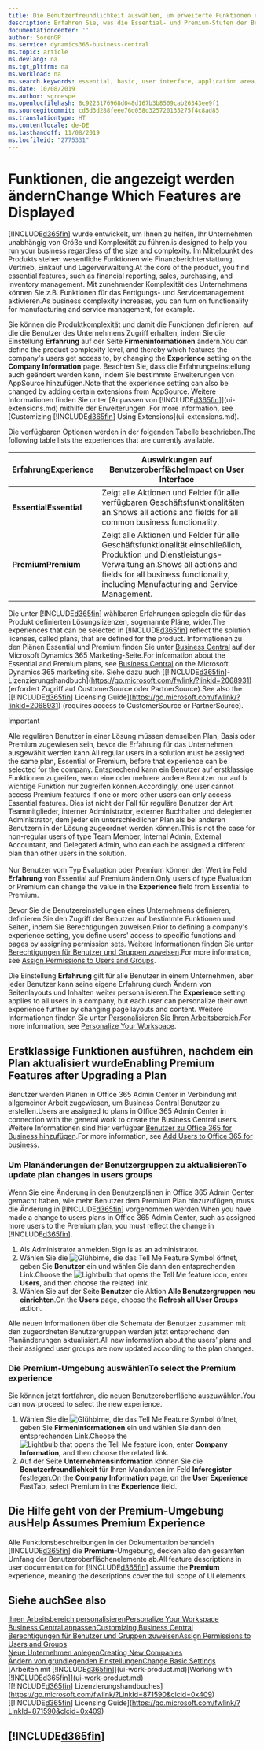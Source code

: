 ```yaml
---
title: Die Benutzerfreundlichkeit auswählen, um erweiterte Funktionen ein- oder auszublenden| Microsoft Docs
description: Erfahren Sie, was die Essential- und Premium-Stufen der Benutzerfreundlichkeit für die Benutzerschnittstelle, Anwendungsbereiche und Ihr Unternehmen bedeutet.
documentationcenter: ''
author: SorenGP
ms.service: dynamics365-business-central
ms.topic: article
ms.devlang: na
ms.tgt_pltfrm: na
ms.workload: na
ms.search.keywords: essential, basic, user interface, application area, experience
ms.date: 10/08/2019
ms.author: sgroespe
ms.openlocfilehash: 8c9223176968d048d167b3b8509cab26343ee9f1
ms.sourcegitcommit: cd5d3d288feee76d058d325720135275f4c8ad85
ms.translationtype: HT
ms.contentlocale: de-DE
ms.lasthandoff: 11/08/2019
ms.locfileid: "2775331"
---
```

# <a name="change-which-features-are-displayed"></a><span data-ttu-id="3a76f-103">Funktionen, die angezeigt werden ändern</span><span class="sxs-lookup"><span data-stu-id="3a76f-103">Change Which Features are Displayed</span></span>
[!INCLUDE[d365fin](includes/d365fin_md.md)] <span data-ttu-id="3a76f-104">wurde entwickelt, um Ihnen zu helfen, Ihr Unternehmen unabhängig von Größe und Komplexität zu führen.</span><span class="sxs-lookup"><span data-stu-id="3a76f-104">is designed to help you run your business regardless of the size and complexity.</span></span> <span data-ttu-id="3a76f-105">Im Mittelpunkt des Produkts stehen wesentliche Funktionen wie Finanzberichterstattung, Vertrieb, Einkauf und Lagerverwaltung.</span><span class="sxs-lookup"><span data-stu-id="3a76f-105">At the core of the product, you find essential features, such as financial reporting, sales, purchasing, and inventory management.</span></span> <span data-ttu-id="3a76f-106">Mit zunehmender Komplexität des Unternehmens können Sie z.B. Funktionen für das Fertigungs- und Servicemanagement aktivieren.</span><span class="sxs-lookup"><span data-stu-id="3a76f-106">As business complexity increases, you can turn on functionality for manufacturing and service management, for example.</span></span>

<span data-ttu-id="3a76f-107">Sie können die Produktkomplexität und damit die Funktionen definieren, auf die die Benutzer des Unternehmens Zugriff erhalten, indem Sie die Einstellung **Erfahrung** auf der Seite **Firmeninformationen** ändern.</span><span class="sxs-lookup"><span data-stu-id="3a76f-107">You can define the product complexity level, and thereby which features the company's users get access to, by changing the **Experience** setting on the **Company Information** page.</span></span> <span data-ttu-id="3a76f-108">Beachten Sie, dass die Erfahrungseinstellung auch geändert werden kann, indem Sie bestimmte Erweiterungen von AppSource hinzufügen.</span><span class="sxs-lookup"><span data-stu-id="3a76f-108">Note that the experience setting can also be changed by adding certain extensions from AppSource.</span></span> <span data-ttu-id="3a76f-109">Weitere Informationen finden Sie unter [Anpassen von [!INCLUDE[d365fin](includes/d365fin_md.md)]](ui-extensions.md) mithilfe der Erweiterungen .</span><span class="sxs-lookup"><span data-stu-id="3a76f-109">For more information, see [Customizing [!INCLUDE[d365fin](includes/d365fin_md.md)] Using Extensions](ui-extensions.md).</span></span>

<span data-ttu-id="3a76f-110">Die verfügbaren Optionen werden in der folgenden Tabelle beschrieben.</span><span class="sxs-lookup"><span data-stu-id="3a76f-110">The following table lists the experiences that are currently available.</span></span>

| <span data-ttu-id="3a76f-111">Erfahrung</span><span class="sxs-lookup"><span data-stu-id="3a76f-111">Experience</span></span> | <span data-ttu-id="3a76f-112">Auswirkungen auf Benutzeroberfläche</span><span class="sxs-lookup"><span data-stu-id="3a76f-112">Impact on User Interface</span></span> |
| --- | --- |
| <span data-ttu-id="3a76f-113">**Essential**</span><span class="sxs-lookup"><span data-stu-id="3a76f-113">**Essential**</span></span> |<span data-ttu-id="3a76f-114">Zeigt alle Aktionen und Felder für alle verfügbaren Geschäftsfunktionalitäten an.</span><span class="sxs-lookup"><span data-stu-id="3a76f-114">Shows all actions and fields for all common business functionality.</span></span>|
| <span data-ttu-id="3a76f-115">**Premium**</span><span class="sxs-lookup"><span data-stu-id="3a76f-115">**Premium**</span></span> |<span data-ttu-id="3a76f-116">Zeigt alle Aktionen und Felder für alle Geschäftsfunktionalität einschließlich, Produktion und Dienstleistungs-Verwaltung an.</span><span class="sxs-lookup"><span data-stu-id="3a76f-116">Shows all actions and fields for all business functionality, including Manufacturing and Service Management.</span></span>|

<span data-ttu-id="3a76f-117">Die unter [!INCLUDE[d365fin](includes/d365fin_md.md)] wählbaren Erfahrungen spiegeln die für das Produkt definierten Lösungslizenzen, sogenannte Pläne, wider.</span><span class="sxs-lookup"><span data-stu-id="3a76f-117">The experiences that can be selected in [!INCLUDE[d365fin](includes/d365fin_md.md)] reflect the solution licenses, called plans, that are defined for the product.</span></span> <span data-ttu-id="3a76f-118">Informationen zu den Plänen Essential und Premium finden Sie unter [Business Central](https://go.microsoft.com/fwlink/?linkid=870242) auf der Microsoft Dynamics 365 Marketing-Seite.</span><span class="sxs-lookup"><span data-stu-id="3a76f-118">For information about the Essential and Premium plans, see [Business Central](https://go.microsoft.com/fwlink/?linkid=870242) on the Microsoft Dynamics 365 marketing site.</span></span> <span data-ttu-id="3a76f-119">Siehe dazu auch [[!INCLUDE[d365fin](includes/d365fin_md.md)]-Lizenzierungshandbuch](https://go.microsoft.com/fwlink/?linkid=2068931) (erfordert Zugriff auf CustomerSource oder PartnerSource).</span><span class="sxs-lookup"><span data-stu-id="3a76f-119">See also the [[!INCLUDE[d365fin](includes/d365fin_md.md)] Licensing Guide](https://go.microsoft.com/fwlink/?linkid=2068931) (requires access to CustomerSource or PartnerSource).</span></span>

> [!IMPORTANT]  
> <span data-ttu-id="3a76f-120">Alle regulären Benutzer in einer Lösung müssen demselben Plan, Basis oder Premium zugewiesen sein, bevor die Erfahrung für das Unternehmen ausgewählt werden kann.</span><span class="sxs-lookup"><span data-stu-id="3a76f-120">All regular users in a solution must be assigned the same plan, Essential or Premium, before that experience can be selected for the company.</span></span> <span data-ttu-id="3a76f-121">Entsprechend kann ein Benutzer auf erstklassige Funktionen zugreifen, wenn eine oder mehrere andere Benutzer nur auf  b wichtige Funktion nur zugreifen können.</span><span class="sxs-lookup"><span data-stu-id="3a76f-121">Accordingly, one user cannot access Premium features if one or more other users can only access Essential features.</span></span> <span data-ttu-id="3a76f-122">Dies ist nicht der Fall für reguläre Benutzer der Art Teammitglieder, interner Administrator, externer Buchhalter und delegierter Administrator, dem jeder ein unterschiedlicher Plan als bei anderen Benutzern in der Lösung zugeordnet werden können.</span><span class="sxs-lookup"><span data-stu-id="3a76f-122">This is not the case for non-regular users of type Team Member, Internal Admin, External Accountant, and Delegated Admin, who can each be assigned a different plan than other users in the solution.</span></span><br /><br /> <span data-ttu-id="3a76f-123">Nur Benutzer vom Typ Evaluation oder Premium können den Wert im Feld **Erfahrung** von Essential auf Premium ändern.</span><span class="sxs-lookup"><span data-stu-id="3a76f-123">Only users of type Evaluation or Premium can change the value in the **Experience** field from Essential to Premium.</span></span>

<span data-ttu-id="3a76f-124">Bevor Sie die Benutzereinstellungen eines Unternehmens definieren, definieren Sie den Zugriff der Benutzer auf bestimmte Funktionen und Seiten, indem Sie Berechtigungen zuweisen.</span><span class="sxs-lookup"><span data-stu-id="3a76f-124">Prior to defining a company's experience setting, you define users' access to specific functions and pages by assigning permission sets.</span></span> <span data-ttu-id="3a76f-125">Weitere Informationen finden Sie unter [Berechtigungen für Benutzer und Gruppen zuweisen](ui-define-granular-permissions.md).</span><span class="sxs-lookup"><span data-stu-id="3a76f-125">For more information, see [Assign Permissions to Users and Groups](ui-define-granular-permissions.md).</span></span>

<span data-ttu-id="3a76f-126">Die Einstellung **Erfahrung** gilt für alle Benutzer in einem Unternehmen, aber jeder Benutzer kann seine eigene Erfahrung durch Ändern von Seitenlayouts und Inhalten weiter personalisieren.</span><span class="sxs-lookup"><span data-stu-id="3a76f-126">The **Experience** setting applies to all users in a company, but each user can personalize their own experience further by changing page layouts and content.</span></span> <span data-ttu-id="3a76f-127">Weitere Informationen finden Sie unter [Personalisieren Sie Ihren Arbeitsbereich](ui-personalization-user.md).</span><span class="sxs-lookup"><span data-stu-id="3a76f-127">For more information, see [Personalize Your Workspace](ui-personalization-user.md).</span></span>

## <a name="enabling-premium-features-after-upgrading-a-plan"></a><span data-ttu-id="3a76f-128">Erstklassige Funktionen ausführen, nachdem ein Plan aktualisiert wurde</span><span class="sxs-lookup"><span data-stu-id="3a76f-128">Enabling Premium Features after Upgrading a Plan</span></span>
<span data-ttu-id="3a76f-129">Benutzer werden Plänen in Office 365 Admin Center in Verbindung mit allgemeiner Arbeit zugewiesen, um Business Central Benutzer zu erstellen.</span><span class="sxs-lookup"><span data-stu-id="3a76f-129">Users are assigned to plans in Office 365 Admin Center in connection with the general work to create the Business Central users.</span></span> <span data-ttu-id="3a76f-130">Weitere Informationen sind hier verfügbar [Benutzer zu Office 365 for Business hinzufügen](https://support.office.com/en-us/article/Add-users-to-Office-365-for-business-435ccec3-09dd-4587-9ebd-2f3cad6bc2bc).</span><span class="sxs-lookup"><span data-stu-id="3a76f-130">For more information, see [Add Users to Office 365 for business](https://support.office.com/en-us/article/Add-users-to-Office-365-for-business-435ccec3-09dd-4587-9ebd-2f3cad6bc2bc).</span></span>

### <a name="to-update-plan-changes-in-users-groups"></a><span data-ttu-id="3a76f-131">Um Planänderungen der Benutzergruppen zu aktualisieren</span><span class="sxs-lookup"><span data-stu-id="3a76f-131">To update plan changes in users groups</span></span>
<span data-ttu-id="3a76f-132">Wenn Sie eine Änderung in den Benutzerplänen in Office 365 Admin Center gemacht haben, wie mehr Benutzer dem Premium Plan hinzuzufügen, muss die Änderung in [!INCLUDE[d365fin](includes/d365fin_md.md)] vorgenommen werden.</span><span class="sxs-lookup"><span data-stu-id="3a76f-132">When you have made a change to users plans in Office 365 Admin Center, such as assigned more users to the Premium plan, you must reflect the change in [!INCLUDE[d365fin](includes/d365fin_md.md)].</span></span>

1. <span data-ttu-id="3a76f-133">Als Administrator anmelden.</span><span class="sxs-lookup"><span data-stu-id="3a76f-133">Sign is as an administrator.</span></span>
2. <span data-ttu-id="3a76f-134">Wählen Sie die ![Glühbirne, die das Tell Me Feature](media/ui-search/search_small.png "Tell Me-Funktion") Symbol öffnet, geben Sie **Benutzer** ein und wählen Sie dann den entsprechenden Link.</span><span class="sxs-lookup"><span data-stu-id="3a76f-134">Choose the ![Lightbulb that opens the Tell Me feature](media/ui-search/search_small.png "Tell me what you want to do") icon, enter **Users**, and then choose the related link.</span></span>
3. <span data-ttu-id="3a76f-135">Wählen Sie auf der Seite **Benutzer** die Aktion **Alle Benutzergruppen neu einrichten**.</span><span class="sxs-lookup"><span data-stu-id="3a76f-135">On the **Users** page, choose the **Refresh all User Groups** action.</span></span>

<span data-ttu-id="3a76f-136">Alle neuen Informationen über die Schemata der Benutzer zusammen mit den zugeordneten Benutzergruppen werden jetzt entsprechend den Planänderungen aktualisiert.</span><span class="sxs-lookup"><span data-stu-id="3a76f-136">All new information about the users’ plans and their assigned user groups are now updated according to the plan changes.</span></span>

### <a name="to-select-the-premium-experience"></a><span data-ttu-id="3a76f-137">Die Premium-Umgebung auswählen</span><span class="sxs-lookup"><span data-stu-id="3a76f-137">To select the Premium experience</span></span>
<span data-ttu-id="3a76f-138">Sie können jetzt fortfahren, die neuen Benutzeroberfläche auszuwählen.</span><span class="sxs-lookup"><span data-stu-id="3a76f-138">You can now proceed to select the new experience.</span></span>
1. <span data-ttu-id="3a76f-139">Wählen Sie die ![Glühbirne, die das Tell Me Feature](media/ui-search/search_small.png "Tell Me-Funktion") Symbol öffnet, geben Sie **Firmeninformationen** ein und wählen Sie dann den entsprechenden Link.</span><span class="sxs-lookup"><span data-stu-id="3a76f-139">Choose the ![Lightbulb that opens the Tell Me feature](media/ui-search/search_small.png "Tell me what you want to do") icon, enter **Company Information**, and then choose the related link.</span></span>
2. <span data-ttu-id="3a76f-140">Auf der Seite **Unternehmensinformation** können Sie die **Benutzerfreundlichkeit** für Ihren Mandanten im Feld **Inforegister** festlegen.</span><span class="sxs-lookup"><span data-stu-id="3a76f-140">On the **Company Information** page, on the **User Experience** FastTab, select Premium  in the **Experience** field.</span></span>

## <a name="help-assumes-premium-experience"></a><span data-ttu-id="3a76f-141">Die Hilfe geht von der Premium-Umgebung aus</span><span class="sxs-lookup"><span data-stu-id="3a76f-141">Help Assumes Premium Experience</span></span>
<span data-ttu-id="3a76f-142">Alle Funktionsbeschreibungen in der Dokumentation behandeln [!INCLUDE[d365fin](includes/d365fin_md.md)] die **Premium**-Umgebung, decken also den gesamten Umfang der Benutzeroberflächenelemente ab.</span><span class="sxs-lookup"><span data-stu-id="3a76f-142">All feature descriptions in user documentation for [!INCLUDE[d365fin](includes/d365fin_md.md)] assume the **Premium** experience, meaning the descriptions cover the full scope of UI elements.</span></span>

## <a name="see-also"></a><span data-ttu-id="3a76f-143">Siehe auch</span><span class="sxs-lookup"><span data-stu-id="3a76f-143">See also</span></span>
[<span data-ttu-id="3a76f-144">Ihren Arbeitsbereich personalisieren</span><span class="sxs-lookup"><span data-stu-id="3a76f-144">Personalize Your Workspace</span></span>](ui-personalization-user.md)  
[<span data-ttu-id="3a76f-145">Business Central anpassen</span><span class="sxs-lookup"><span data-stu-id="3a76f-145">Customizing Business Central</span></span>](ui-customizing-overview.md)  
[<span data-ttu-id="3a76f-146">Berechtigungen für Benutzer und Gruppen zuweisen</span><span class="sxs-lookup"><span data-stu-id="3a76f-146">Assign Permissions to Users and Groups</span></span>](ui-define-granular-permissions.md)  
[<span data-ttu-id="3a76f-147">Neue Unternehmen anlegen</span><span class="sxs-lookup"><span data-stu-id="3a76f-147">Creating New Companies</span></span>](about-new-company.md)  
[<span data-ttu-id="3a76f-148">Ändern von grundlegenden Einstellungen</span><span class="sxs-lookup"><span data-stu-id="3a76f-148">Change Basic Settings</span></span>](ui-change-basic-settings.md)  
<span data-ttu-id="3a76f-149">[Arbeiten mit [!INCLUDE[d365fin](includes/d365fin_md.md)]](ui-work-product.md)</span><span class="sxs-lookup"><span data-stu-id="3a76f-149">[Working with [!INCLUDE[d365fin](includes/d365fin_md.md)]](ui-work-product.md)</span></span>  
<span data-ttu-id="3a76f-150">[[!INCLUDE[d365fin](includes/d365fin_md.md)] Lizenzierungshandbuches](https://go.microsoft.com/fwlink/?LinkId=871590&clcid=0x409)</span><span class="sxs-lookup"><span data-stu-id="3a76f-150">[[!INCLUDE[d365fin](includes/d365fin_md.md)] Licensing Guide](https://go.microsoft.com/fwlink/?LinkId=871590&clcid=0x409)</span></span>

## [!INCLUDE[d365fin](includes/free_trial_md.md)]  
